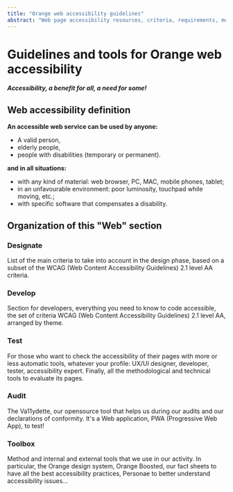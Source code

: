 ```yaml
---
title: "Orange web accessibility guidelines"
abstract: "Web page accessibility resources, criteria, requirements, methods and tools..."
---
```


# Guidelines and tools for Orange web accessibility  

***Accessibility, a benefit for all, a need for some!***

## Web accessibility definition
**An accessible web service can be used by anyone:**

- A valid person,
- elderly people,
- people with disabilities (temporary or permanent).

**and in all situations:**

- with any kind of material: web browser, PC, MAC, mobile phones, tablet;
- in an unfavourable environment: poor luminosity, touchpad while moving, etc.;
- with specific software that compensates a disability.
  
## Organization of this "Web" section

### Designate
List of the main criteria to take into account in the design phase, based on a subset of the <abbr>WCAG</abbr> (Web Content Accessibility Guidelines) 2.1 level AA criteria.

### Develop
Section for developers, everything you need to know to code accessible, the set of criteria <abbr>WCAG</abbr> (Web Content Accessibility Guidelines) 2.1 level AA, arranged by theme.

### Test
For those who want to check the accessibility of their pages with more or less automatic tools, whatever your profile: UX/UI designer, developer, tester, accessibility expert. Finally, all the methodological and technical tools to evaluate its pages.

### Audit
The Va11ydette, our opensource tool that helps us during our audits and our declarations of conformity. It's a Web application, PWA (Progressive Web App), to test!

### Toolbox
Method and internal and external tools that we use in our activity. In particular, the Orange design system, Orange Boosted, our fact sheets to have all the best accessibility practices, Personae to better understand accessibility issues...
